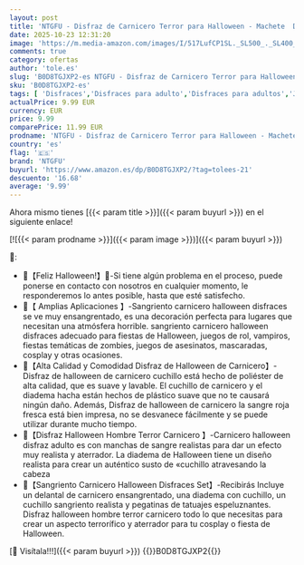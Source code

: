 ```yaml
---
layout: post
title: 'NTGFU - Disfraz de Carnicero Terror para Halloween - Machete  Diadema Cuchillo  Delantal y Tatuaje - Para Hombre  Mujer  Niño y Adulto'
date: 2025-10-23 12:31:20
image: 'https://m.media-amazon.com/images/I/517LufCP1SL._SL500_._SL400_.jpg'
comments: true
category: ofertas
author: 'tole.es'
slug: 'B0D8TGJXP2-es NTGFU - Disfraz de Carnicero Terror para Halloween -...'
sku: 'B0D8TGJXP2-es'
tags: [ 'Disfraces','Disfraces para adulto','Disfraces para adultos','Juegos de imitación','Juguetes','Juguetes y juegos','halloween','ntgfu','🇪🇸', ]
actualPrice: 9.99 EUR
currency: EUR
price: 9.99
comparePrice: 11.99 EUR
prodname: 'NTGFU - Disfraz de Carnicero Terror para Halloween - Machete  Diadema Cuchillo  Delantal y Tatuaje - Para Hombre  Mujer  Niño y Adulto'
country: 'es'
flag: '🇪🇸'
brand: 'NTGFU'
buyurl: 'https://www.amazon.es/dp/B0D8TGJXP2/?tag=tolees-21'
descuento: '16.68'
average: '9.99'
---
```


Ahora mismo tienes [{{< param title >}}]({{< param buyurl >}}) en el siguiente enlace!

[![{{< param prodname >}}]({{< param image >}})]({{< param buyurl >}})

🔎:

- 🎃【Feliz Halloween!】🎃-Si tiene algún problema en el proceso, puede ponerse en contacto con nosotros en cualquier momento, le responderemos lo antes posible, hasta que esté satisfecho.
- 🎃【 Amplias Aplicaciones 】-Sangriento carnicero halloween disfraces se ve muy ensangrentado, es una decoración perfecta para lugares que necesitan una atmósfera horrible. sangriento carnicero halloween disfraces adecuado para fiestas de Halloween, juegos de rol, vampiros, fiestas temáticas de zombies, juegos de asesinatos, mascaradas, cosplay y otras ocasiones.
- 🎃【Alta Calidad y Comodidad Disfraz de Halloween de Carnicero】-Disfraz de halloween de carnicero cuchillo está hecho de poliéster de alta calidad, que es suave y lavable. El cuchillo de carnicero y el diadema hacha están hechos de plástico suave que no te causará ningún daño. Además, Disfraz de halloween de carnicero la sangre roja fresca está bien impresa, no se desvanece fácilmente y se puede utilizar durante mucho tiempo.
- 🎃【Disfraz Halloween Hombre Terror Carnicero 】-Carnicero halloween disfraz adulto es con manchas de sangre realistas para dar un efecto muy realista y aterrador. La diadema de Halloween tiene un diseño realista para crear un auténtico susto de «cuchillo atravesando la cabeza
- 🎃【Sangriento Carnicero Halloween Disfraces Set】-Recibirás Incluye un delantal de carnicero ensangrentado, una diadema con cuchillo, un cuchillo sangriento realista y pegatinas de tatuajes espeluznantes. Disfraz halloween hombre terror carnicero todo lo que necesitas para crear un aspecto terrorífico y aterrador para tu cosplay o fiesta de Halloween.

[🛒 Visítala!!!]({{< param buyurl >}})
{{<world>}}B0D8TGJXP2{{</world>}}
